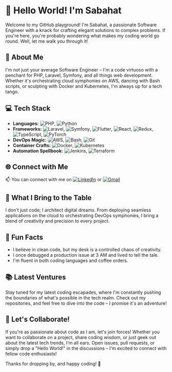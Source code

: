 # 👋 Hello World! I'm Sabahat

Welcome to my GitHub playground! I'm Sabahat, a passionate Software Engineer with a knack for crafting elegant solutions to complex problems. If you're here, you're probably wondering what makes my coding world go round. Well, let me walk you through it!

## 🚀 About Me

I'm not just your average Software Engineer – I'm a code virtuoso with a penchant for PHP, Laravel, Symfony, and all things web development. Whether it's orchestrating cloud symphonies on AWS, dancing with Bash scripts, or sculpting with Docker and Kubernetes, I'm always up for a tech tango.

## 💻 Tech Stack

- **Languages:** ![PHP](https://img.shields.io/badge/PHP-777BB4?style=for-the-badge&logo=php&logoColor=white), ![Python](https://img.shields.io/badge/Python-3776AB?style=for-the-badge&logo=python&logoColor=white)
- **Frameworks:** ![Laravel](https://img.shields.io/badge/Laravel-FF2D20?style=for-the-badge&logo=laravel&logoColor=white), ![Symfony](https://img.shields.io/badge/Symfony-000000?style=for-the-badge&logo=symfony&logoColor=white), ![Flutter](https://img.shields.io/badge/Flutter-02569B?style=for-the-badge&logo=flutter&logoColor=white), ![React](https://img.shields.io/badge/React-61DAFB?style=for-the-badge&logo=react&logoColor=white), ![Redux](https://img.shields.io/badge/Redux-764ABC?style=for-the-badge&logo=redux&logoColor=white), ![TypeScript](https://img.shields.io/badge/TypeScript-007ACC?style=for-the-badge&logo=typescript&logoColor=white), ![PyTorch](https://img.shields.io/badge/PyTorch-EE4C2C?style=for-the-badge&logo=pytorch&logoColor=white)
- **DevOps Magic:** ![AWS](https://img.shields.io/badge/AWS-232F3E?style=for-the-badge&logo=amazon-aws&logoColor=white), ![Bash](https://img.shields.io/badge/Bash-4EAA25?style=for-the-badge&logo=gnu-bash&logoColor=white), ![Git](https://img.shields.io/badge/Git-F05032?style=for-the-badge&logo=git&logoColor=white)
- **Container Crafts:** ![Docker](https://img.shields.io/badge/Docker-2496ED?style=for-the-badge&logo=docker&logoColor=white), ![Kubernetes](https://img.shields.io/badge/Kubernetes-326CE5?style=for-the-badge&logo=kubernetes&logoColor=white)
- **Automation Spellbook:** ![Jenkins](https://img.shields.io/badge/Jenkins-D24939?style=for-the-badge&logo=jenkins&logoColor=white), ![Terraform](https://img.shields.io/badge/Terraform-623CE4?style=for-the-badge&logo=terraform&logoColor=white)



## 🌐 Connect with Me

📫 You can connect with me on [![LinkedIn](https://img.shields.io/badge/LinkedIn-Profile-blue?style=flat-square&logo=linkedin)](https://www.linkedin.com/in/sabahat-saeed) or [![Gmail](https://img.shields.io/badge/Gmail-Email-red?style=flat-square&logo=gmail)](mailto:sabahatsaeed31@gmail.com)

## 🚀 What I Bring to the Table

I don't just code; I architect digital dreams. From deploying seamless applications on the cloud to orchestrating DevOps symphonies, I bring a blend of creativity and precision to every project.

## 🌟 Fun Facts

- I believe in clean code, but my desk is a controlled chaos of creativity.
- I once debugged a production issue at 3 AM and lived to tell the tale.
- I'm fluent in both coding languages and coffee orders.

## 📚 Latest Ventures

Stay tuned for my latest coding escapades, where I'm constantly pushing the boundaries of what's possible in the tech realm. Check out my repositories, and feel free to dive into the code – I promise it's an adventure!

## 🚀 Let's Collaborate!

If you're as passionate about code as I am, let's join forces! Whether you want to collaborate on a project, share coding wisdom, or just geek out about the latest tech trends, I'm all ears. Open issues, pull requests, or simply drop a "Hello World!" in the discussions – I'm excited to connect with fellow code enthusiasts!

Thanks for dropping by, and happy coding! 🚀
